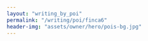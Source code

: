 ```yaml
---
layout: "writing_by_poi"
permalink: "/writing/poi/finca6"
header-img: "assets/owner/hero/pois-bg.jpg"
---
```

